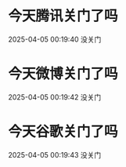# 今天腾讯关门了吗

2025-04-05 00:19:40 没关门

# 今天微博关门了吗

2025-04-05 00:19:42 没关门

# 今天谷歌关门了吗

2025-04-05 00:19:43 没关门

